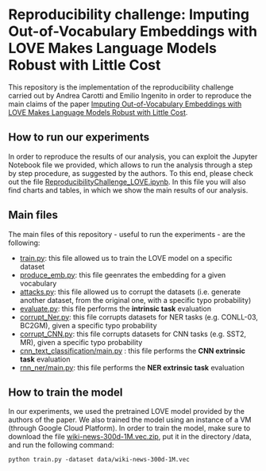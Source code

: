 
# Reproducibility challenge: Imputing Out-of-Vocabulary Embeddings with LOVE Makes Language Models Robust with Little Cost

This repository is the implementation of the reproducibility challenge carried out by Andrea Carotti and Emilio Ingenito in order to reproduce the main claims of the paper [Imputing Out-of-Vocabulary Embeddings with LOVE Makes Language Models Robust with Little Cost](https://arxiv.org/abs/2203.07860). 

## How to run our experiments

In order to reproduce the results of our analysis, you can exploit the Jupyter Notebook file we provided, which allows to run the analysis through a step by step procedure, as suggested by the authors. To this end, please check out the file [ReproducibilityChallenge_LOVE.ipynb](https://github.com/ckclassrooms/emilioingenito/ReproducibilityChallenge/tree/main/ReproducibilityChallenge_LOVE.ipynb). In this file you will also find charts and tables, in which we show the main results of our analysis.

## Main files

The main files of this repository - useful to run the experiments - are the following: 
* [train.py](https://github.com/emilioingenito/ReproducibilityChallenge/blob/main/train.py): this file allowed us to train the LOVE model on a specific dataset
* [produce_emb.py](https://github.com/emilioingenito/ReproducibilityChallenge/blob/main/produce_emb.py): this file geenrates the embedding for a given vocabulary
* [attacks.py](https://github.com/emilioingenito/ReproducibilityChallenge/blob/main/attacks.py): this file allowed us to corrupt the datasets (i.e. generate another dataset, from the original one, with a specific typo probability)
* [evaluate.py](https://github.com/emilioingenito/ReproducibilityChallenge/blob/main/evaluate.py): this file performs the **intrinsic task** evaluation
* [corrupt_Ner.py](https://github.com/emilioingenito/ReproducibilityChallenge/tree/main/dataset_corruption/corrupt_Ner.py): this file corrupts datasets for NER tasks (e.g. CONLL-03, BC2GM), given a specific typo probability
* [corrupt_CNN.py](https://github.com/emilioingenito/ReproducibilityChallenge/tree/main/dataset_corruption/corrupt_CNN.py): this file corrupts datasets for CNN tasks (e.g. SST2, MR), given a specific typo probability
* [cnn_text_classification/main.py](https://github.com/emilioingenito/ReproducibilityChallenge/tree/main/extrinsic/cnn_text_classification/main.py) : this file performs the **CNN extrinsic task** evaluation 
* [rnn_ner/main.py](https://github.com/emilioingenito/ReproducibilityChallenge/tree/main/extrinsic/rnn_ner/main.py): this file performs the **NER extrinsic task** evaluation  

## How to train the model

In our experiments, we used the pretrained LOVE model provided by the authors of the paper. We also trained the model using an instance of a VM (through Google Cloud Platform). In order to train the model, make sure to download the file [wiki-news-300d-1M.vec.zip](https://fasttext.cc/docs/en/english-vectors.html), put it in the directory /data, and run the following command:

```train
python train.py -dataset data/wiki-news-300d-1M.vec
```
